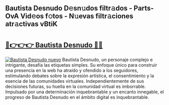 ## Bautista Desnudo D𝚎sn𝚞dos filtr𝚊dos - Parts-OvA Vid𝚎os f𝚘tos - N𝚞evas filtr𝚊ciones atr𝚊ctivas vBtiK

# <h2><a href="http://mbaiio.tromn.icu/?c=Bautista+Desnudo">🔗👉👉👉 Bautista Desnudo 🔗🔗</a></h2>

[![Bautista Desnudo nuevo](https://i.imgur.com/pEAQMta.gif)](http://mbaiio.tromn.icu/?c=Bautista+Desnudo)
Bautista Desnudo, un personaje complejo e intrigante, desafía las etiquetas simples. Su enfoque único para construir una presencia en la web ha atraído y ofendido a los seguidores, estimulando debates sobre la expresión artística, el consentimiento y la esencia de las comunidades virtuales. Independientemente de sus decisiones futuras, su huella en la comunidad virtual es imborrable. Impulsado por una determinación inquebrantable y un encanto innegable, el progreso de Bautista Desnudo en el ámbito digital es inquebrantable.

